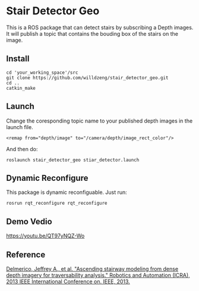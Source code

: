 # Stair Detector Geo
This is a ROS package that can detect stairs by subscribing a Depth images.
It will publish a topic that contains the bouding box of the stairs on the image.
## Install
```
cd 'your_working_space'/src
git clone https://github.com/willdzeng/stair_detector_geo.git
cd ..
catkin_make
```
## Launch
Change the coresponding topic name to your published depth images in the launch file.
```
<remap from="depth/image" to="/camera/depth/image_rect_color"/>
```
And then do:
```
roslaunch stair_detector_geo stiar_detector.launch
```
## Dynamic Reconfigure
This package is dynamic reconfiguable.
Just run:
```
rosrun rqt_reconfigure rqt_reconfigure
```
## Demo Vedio
https://youtu.be/QT97yNQZ-Wo

## Reference
[Delmerico, Jeffrey A., et al. "Ascending stairway modeling from dense depth imagery for traversability analysis." Robotics and Automation (ICRA), 2013 IEEE International Conference on. IEEE, 2013.](
http://web.eecs.umich.edu/~jjcorso/pubs/delmerico_ICRA2013_stairs.pdf)
